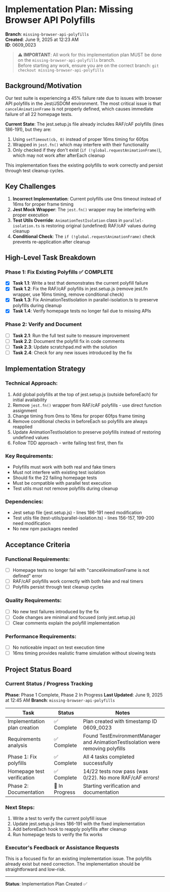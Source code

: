 # Implementation Plan: Missing Browser API Polyfills

**Branch**: `missing-browser-api-polyfills`  
**Created**: June 9, 2025 at 12:23 AM  
**ID**: 0609_0023

> ⚠️ **IMPORTANT**: All work for this implementation plan MUST be done on the `missing-browser-api-polyfills` branch.  
> Before starting any work, ensure you are on the correct branch: `git checkout missing-browser-api-polyfills`

## Background/Motivation

Our test suite is experiencing a 45% failure rate due to issues with browser API polyfills in the Jest/JSDOM environment. The most critical issue is that `cancelAnimationFrame` is not properly defined, which causes immediate failure of all 22 homepage tests.

**Current State**: The jest.setup.js file already includes RAF/cAF polyfills (lines 186-191), but they are:
1. Using `setTimeout(cb, 0)` instead of proper 16ms timing for 60fps
2. Wrapped in `jest.fn()` which may interfere with their functionality
3. Only checked if they don't exist (`if (!global.requestAnimationFrame)`), which may not work after afterEach cleanup

This implementation fixes the existing polyfills to work correctly and persist through test cleanup cycles.

## Key Challenges

1. **Incorrect Implementation**: Current polyfills use 0ms timeout instead of 16ms for proper frame timing
2. **Jest Mock Wrapper**: The `jest.fn()` wrapper may be interfering with proper execution
3. **Test Utils Override**: `AnimationTestIsolation` class in `parallel-isolation.ts` is restoring original (undefined) RAF/cAF values during cleanup
4. **Conditional Check**: The `if (!global.requestAnimationFrame)` check prevents re-application after cleanup

## High-Level Task Breakdown

### Phase 1: Fix Existing Polyfills ✅ **COMPLETE**
- [x] **Task 1.1**: Write a test that demonstrates the current polyfill failure
- [x] **Task 1.2**: Fix the RAF/cAF polyfills in jest.setup.js (remove jest.fn wrapper, use 16ms timing, remove conditional check)
- [x] **Task 1.3**: Fix AnimationTestIsolation in parallel-isolation.ts to preserve polyfills during cleanup
- [x] **Task 1.4**: Verify homepage tests no longer fail due to missing APIs

### Phase 2: Verify and Document
- [ ] **Task 2.1**: Run the full test suite to measure improvement
- [ ] **Task 2.2**: Document the polyfill fix in code comments
- [ ] **Task 2.3**: Update scratchpad.md with the solution
- [ ] **Task 2.4**: Check for any new issues introduced by the fix

## Implementation Strategy

### Technical Approach:
1. Add global polyfills at the top of jest.setup.js (outside beforeEach) for initial availability
2. Remove `jest.fn()` wrapper from RAF/cAF polyfills - use direct function assignment
3. Change timing from 0ms to 16ms for proper 60fps frame timing
4. Remove conditional checks in beforeEach so polyfills are always reapplied
5. Update AnimationTestIsolation to preserve polyfills instead of restoring undefined values
6. Follow TDD approach - write failing test first, then fix

### Key Requirements:
- Polyfills must work with both real and fake timers
- Must not interfere with existing test isolation
- Should fix the 22 failing homepage tests
- Must be compatible with parallel test execution
- Test utils must not remove polyfills during cleanup

### Dependencies:
- Jest setup file (jest.setup.js) - lines 186-191 need modification
- Test utils file (test-utils/parallel-isolation.ts) - lines 156-157, 199-200 need modification
- No new npm packages needed

## Acceptance Criteria

### Functional Requirements:
- [ ] Homepage tests no longer fail with "cancelAnimationFrame is not defined" error
- [ ] RAF/cAF polyfills work correctly with both fake and real timers
- [ ] Polyfills persist through test cleanup cycles

### Quality Requirements:
- [ ] No new test failures introduced by the fix
- [ ] Code changes are minimal and focused (only jest.setup.js)
- [ ] Clear comments explain the polyfill implementation

### Performance Requirements:
- [ ] No noticeable impact on test execution time
- [ ] 16ms timing provides realistic frame simulation without slowing tests

## Project Status Board

### Current Status / Progress Tracking
**Phase**: Phase 1 Complete, Phase 2 In Progress
**Last Updated**: June 9, 2025 at 12:45 AM
**Branch**: `missing-browser-api-polyfills`

| Task | Status | Notes |
|------|--------|-------|
| Implementation plan creation | ✅ Complete | Plan created with timestamp ID 0609_0023 |
| Requirements analysis | ✅ Complete | Found TestEnvironmentManager and AnimationTestIsolation were removing polyfills |
| Phase 1: Fix polyfills | ✅ Complete | All 4 tasks completed successfully |
| Homepage test verification | ✅ Complete | 14/22 tests now pass (was 0/22). No more RAF/cAF errors! |
| Phase 2: Documentation | 🔄 In Progress | Starting verification and documentation |

### Next Steps:
1. Write a test to verify the current polyfill issue
2. Update jest.setup.js lines 186-191 with the fixed implementation
3. Add beforeEach hook to reapply polyfills after cleanup
4. Run homepage tests to verify the fix works

### Executor's Feedback or Assistance Requests
This is a focused fix for an existing implementation issue. The polyfills already exist but need correction. The implementation should be straightforward and low-risk.

---

**Status**: Implementation Plan Created ✅
